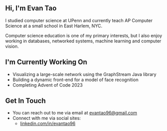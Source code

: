 ## Hi, I'm Evan Tao ##

I studied computer science at UPenn and currently teach AP Computer Science at a small school in East Harlem, NYC. 

Computer science education is one of my primary interests, but I also enjoy working in databases, networked systems, machine learning and computer vision.

## I'm Currently Working On ##

- Visualizing a large-scale network using the GraphStream Java library
- Building a dynamic front-end for a model of face recognition 
- Completing Advent of Code 2023

## Get In Touch ##

- You can reach out to me via email at evantao96@gmail.com 
- Connect with me via social sites:
	- [linkedin.com/in/evantao96](http://linkedin.com/in/evantao96/ "Named link title")

